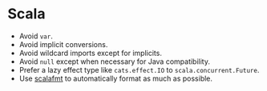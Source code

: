 # Scala

- Avoid `var`.
- Avoid implicit conversions.
- Avoid wildcard imports except for implicits.
- Avoid `null` except when necessary for Java compatibility.
- Prefer a lazy effect type like `cats.effect.IO` to `scala.concurrent.Future`.
- Use [scalafmt] to automatically format as much as possible.

[scalafmt]: https://scalameta.org/scalafmt/
